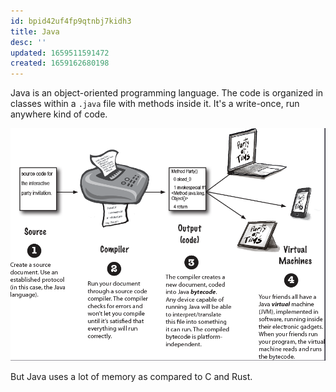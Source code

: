 ```yaml
---
id: bpid42uf4fp9qtnbj7kidh3
title: Java
desc: ''
updated: 1659511591472
created: 1659162680198
---
```


Java is an object-oriented programming language. The code is organized in classes within a `.java` file with methods inside it. It's a write-once, run anywhere kind of code.

![write-once, run anywhere](/assets/images/2022-08-03-12-40-41.png)

But Java uses a lot of memory as compared to C and Rust.
